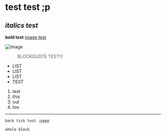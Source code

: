 # test test ;p
## *italics test*
**bold test**
[image test](https://www.google.com/url?sa=i&url=https%3A%2F%2Fwww.nationalgeographic.com%2Fanimals%2Fmammals%2Ffacts%2Fdomestic-cat&psig=AOvVaw1CkzVdRcxu-w6TpHLis2rd&ust=1696369402977000&source=images&cd=vfe&opi=89978449&ved=0CBAQjRxqFwoTCKimq8-q2IEDFQAAAAAdAAAAABAD)

![Image](http://url/a.png)
> BLOCKQUOTE TEST!!!

* LIST
* LIST
* LIST
* TEST

1. test
2. this
3. out
4. too
---
`back tick test ;pppp`
```
whole block

```
